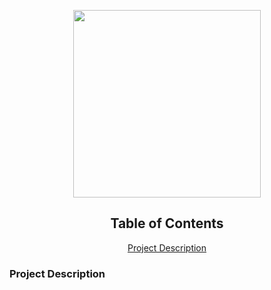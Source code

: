 <p align="center">
  <img src="https://upload.wikimedia.org/wikipedia/commons/f/f6/NFL_logo.png" length="200" width="300">
</p>

<div align="center">
  <h2>Table of Contents</h2>
  <a href="#project_description">Project Description</a>
</div>

<h3><a id="project_description">Project Description</a></h3>

